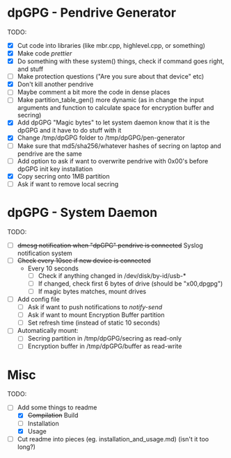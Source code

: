 # dpGPG - Pendrive Generator

TODO:
- [x] Cut code into libraries (like mbr.cpp, highlevel.cpp, or something)
- [x] Make code *prettier*
- [x] Do something with these system() things, check if command goes right, and stuff
- [ ] Make protection questions ("Are you sure about that device" etc)
- [x] Don't kill another pendrive
- [ ] Maybe comment a bit more the code in dense places
- [ ] Make partition_table_gen() more dynamic (as in change the input arguments and function to calculate space for encryption buffer and secring)
- [x] Add dpGPG "Magic bytes" to let system daemon know that it is the dpGPG and it have to do stuff with it
- [x] Change /tmp/dpGPG folder to /tmp/dpGPG/pen-generator
- [ ] Make sure that md5/sha256/whatever hashes of secring on laptop and pendrive are the same
- [ ] Add option to ask if want to overwrite pendrive with 0x00's before dpGPG init key installation
- [x] Copy secring onto 1MB partition
- [ ] Ask if want to remove local secring

# dpGPG - System Daemon

TODO:
- [ ] ~~dmesg notification when "dpGPG" pendrive is connected~~ Syslog notification system
- [ ] ~~Check every 10sec if new device is connected~~
  - Every 10 seconds
    - [ ] Check if anything changed in /dev/disk/by-id/usb-*
    - [ ] If changed, check first 6 bytes of drive (should be "x00,dpgpg")
    - [ ] If magic bytes matches, mount drives
- [ ] Add config file
  - [ ] Ask if want to push notifications to *notify-send*
  - [ ] Ask if want to mount Encryption Buffer partition
  - [ ] Set refresh time (instead of static 10 seconds)
- [ ] Automatically mount:
  - [ ] Secring partition in /tmp/dpGPG/secring as read-only
  - [ ] Encryption buffer in /tmp/dpGPG/buffer as read-write

# Misc

TODO:
- [ ] Add some things to readme
  - [x] ~~Compilation~~ Build
  - [ ] Installation
  - [x] Usage
- [ ] Cut readme into pieces (eg. installation_and_usage.md) (isn't it too long?)
